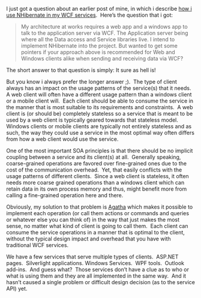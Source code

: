 <p>I just got a question about an earlier post of mine, in which i describe <a href="http://davybrion.com/blog/2009/12/using-nhibernate-in-your-service-layer" target="_blank">how i use NHibernate in my WCF services</a>.&#160; Here’s the question that i got:</p>  <blockquote>   <p>My architecture at works requires a web app and a windows app to talk to the application server via WCF. The Application server being where all the Data access and Service libraries live. I intend to implement NHibernate into the project. But wanted to get some pointers if your approach above is recommended for Web and Windows clients alike when sending and receiving data via WCF?</p> </blockquote>  <p>The short answer to that question is simply: It sure as hell is!</p>  <p>But you know i always prefer the longer answer ;).&#160; The type of client always has an impact on the usage patterns of the service(s) that it needs.&#160; A web client will often have a different usage pattern than a windows client or a mobile client will.&#160; Each client should be able to consume the service in the manner that is most suitable to its requirements and constraints.&#160; A web client is (or should be) completely stateless so a service that is meant to be used by a web client is typically geared towards that stateless model.&#160;&#160; Windows clients or mobile clients are typically not entirely stateless and as such, the way they could use a service in the most optimal way often differs from how a web client would use the service.</p>  <p>One of the most important SOA principles is that there should be no implicit coupling between a service and its client(s) at all.&#160; Generally speaking, coarse-grained operations are favored over fine-grained ones due to the cost of the communication overhead.&#160; Yet, that easily conflicts with the usage patterns of different clients.&#160; Since a web client is stateless, it often needs more coarse grained operations than a windows client which can retain data in its own process memory and thus, might benefit more from calling a fine-grained operation here and there.</p>  <p>Obviously, my solution to that problem is <a href="http://code.google.com/p/agatha-rrsl/" target="_blank">Agatha</a> which makes it possible to implement each operation (or call them actions or commands and queries or whatever else you can think of) in the way that just makes the most sense, no matter what kind of client is going to call them.&#160; Each client can consume the service operations in a manner that is optimal to the client, without the typical design impact and overhead that you have with traditional WCF services.</p>  <p>We have a few services that serve multiple types of clients.&#160; ASP.NET pages.&#160; Silverlight applications. Windows Services.&#160; WPF tools.&#160; Outlook add-ins.&#160; And guess what?&#160; Those services don’t have a clue as to who or what is using them and they are all implemented in the same way.&#160; And it hasn’t caused a single problem or difficult design decision (as to the service API) yet. </p>